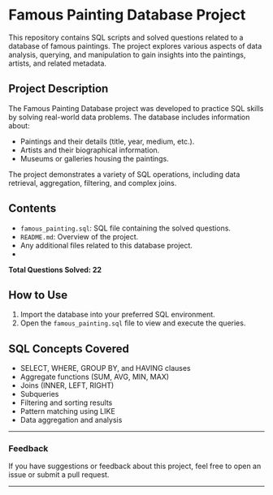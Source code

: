 # Famous Painting Database Project

This repository contains SQL scripts and solved questions related to a database of famous paintings. The project explores various aspects of data analysis, querying, and manipulation to gain insights into the paintings, artists, and related metadata.

## **Project Description**
The Famous Painting Database project was developed to practice SQL skills by solving real-world data problems. The database includes information about:
- Paintings and their details (title, year, medium, etc.).
- Artists and their biographical information.
- Museums or galleries housing the paintings.

The project demonstrates a variety of SQL operations, including data retrieval, aggregation, filtering, and complex joins.

## **Contents**
- `famous_painting.sql`: SQL file containing the solved questions.
- `README.md`: Overview of the project.
- Any additional files related to this database project.
- 
**Total Questions Solved: 22**

## **How to Use**
1. Import the database into your preferred SQL environment.
2. Open the `famous_painting.sql` file to view and execute the queries.

## **SQL Concepts Covered**
- SELECT, WHERE, GROUP BY, and HAVING clauses
- Aggregate functions (SUM, AVG, MIN, MAX)
- Joins (INNER, LEFT, RIGHT)
- Subqueries
- Filtering and sorting results
- Pattern matching using LIKE
- Data aggregation and analysis

---

### **Feedback**
If you have suggestions or feedback about this project, feel free to open an issue or submit a pull request.

---
